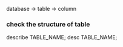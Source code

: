 database -> table -> column 


### check the structure of table 
describe TABLE_NAME;
desc TABLE_NAME;
